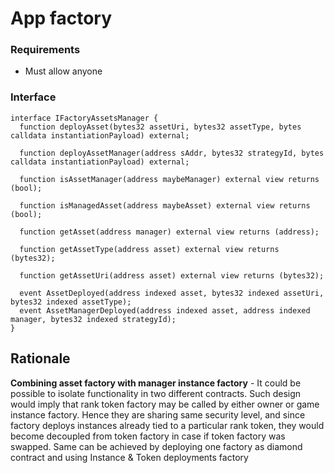 # App factory



### Requirements

- Must allow anyone
### Interface

```solidity
interface IFactoryAssetsManager {
  function deployAsset(bytes32 assetUri, bytes32 assetType, bytes calldata instantiationPayload) external;

  function deployAssetManager(address sAddr, bytes32 strategyId, bytes calldata instantiationPayload) external;

  function isAssetManager(address maybeManager) external view returns (bool);

  function isManagedAsset(address maybeAsset) external view returns (bool);

  function getAsset(address manager) external view returns (address);

  function getAssetType(address asset) external view returns (bytes32);

  function getAssetUri(address asset) external view returns (bytes32);

  event AssetDeployed(address indexed asset, bytes32 indexed assetUri, bytes32 indexed assetType);
  event AssetManagerDeployed(address indexed asset, address indexed manager, bytes32 indexed strategyId);
}
```

## Rationale

**Combining asset factory with manager instance factory** - It could be possible to isolate functionality in two different contracts. Such design would imply that rank token factory may be called by either owner or game instance factory. Hence they are sharing same security level, and since factory deploys instances already tied to a particular rank token, they would become decoupled from token factory in case if token factory was swapped. Same can be achieved by deploying one factory as diamond contract and using Instance & Token deployments factory
